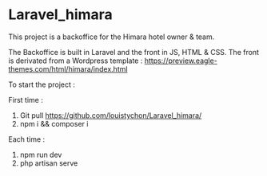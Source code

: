 # Laravel_himara
This project is a backoffice for the Himara hotel owner & team. 

The Backoffice is built in Laravel and the front in JS, HTML & CSS. The front is derivated from a Wordpress template : 
https://preview.eagle-themes.com/html/himara/index.html

To start the project : 

First time :
1. Git pull https://github.com/louistychon/Laravel_himara/
2. npm i && composer i

Each time :
1. npm run dev
2. php artisan serve

